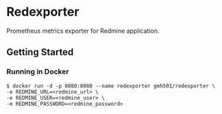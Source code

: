 # Redexporter
Prometheus metrics exporter for Redmine application.

## Getting Started

### Running in Docker
```
$ docker run -d -p 8080:8080 --name redexporter gmh501/redexporter \
-e REDMINE_URL=<redmine_url> \ 
-e REDMINE_USER=<redmine_user> \ 
-e REDMINE_PASSWORD=<redmine_password>
```
